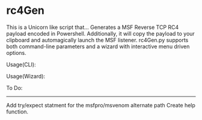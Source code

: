# rc4Gen
  This is a Unicorn like script that...
  Generates a MSF Reverse TCP RC4 payload encoded in Powershell.
  Additionally, it will copy the payload to your clipboard and automagically launch the MSF listener.
  rc4Gen.py supports both command-line parameters and a wizard with interactive menu driven options.

Usage(CLI):

Usage(Wizard):

To Do:
***
  Add try/expect statment for the msfpro/msvenom alternate path
  Create help function.
